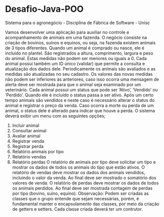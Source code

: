 # Desafio-Java-POO
Sistema para o agronegócio - Disciplina de Fábrica de Software - Unisc

Vamos desenvolver uma aplicação para auxiliar no controle e acompanhamento de animais em uma
fazenda. O negócio consiste na criação de bovinos, suínos e equinos, ou seja, na fazenda existem
animais de 3 tipos diferentes.
Quando um animal é comprado ou nasce, ele é incluído no plantel. São registrados a altura,
comprimento, largura e peso do animal. Estas medidas não podem ser menores ou iguais a 0. Cada
animal possui também um ID único (validar) que permite a consulta e atualização dos dados dele.
Periodicamente os animais são avaliados e as medidas são atualizadas no seu cadastro. Os valores das
novas medidas não podem ser inferiores às anteriores, caso isso ocorra uma mensagem de alerta deve
ser mostrada para que o animal seja examinado por um veterinário.
Cada animal possui um status que pode ser ‘Ativo’, ‘Vendido’ ou ‘Perdido’. Quando ele é incluído o
status passa a ser ativo.
Após um certo tempo animais são vendidos e neste caso é necessário alterar o status do animal e
registrar o preço da venda.
Caso ocorra a morte ou perda de um animal, o status dele é alterado para indicar que houve a perda.
O sistema deverá exibir um menu com as seguintes opções;
1. Incluir animal
2. Consultar animal
3. Avaliar animal
4. Registrar venda
5. Registrar perda
6. Relatório animais por tipo
7. Relatório vendas
8. Relatório perdas
O relatório de animais por tipo deve solicitar um tipo e mostrar os dados de todos os animais do tipo
que estão ativos.
O relatório de vendas deve mostrar os dados dos animais vendidos, incluindo o valor da venda. Ao
final deve ser mostrado o somatório dos valores de venda.
O relatório de perdas deve mostrar os dados de todos os animais perdidos. Ao final deve ser mostrada
contagem de perdas por tipo (bovino, suíno, equino).
Observação: Podem ser criadas as classes que o grupo entende que sejam necessárias, porém, é
fundamental manter o encapsulamento das classes, por meio da criação de getters e setters.
Cada classe criada deverá ter um contrutor.

